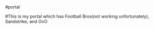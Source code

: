 #portal


#This is my portal which has Football Bros(not working unfortunately), Sandstrike, and OvO
